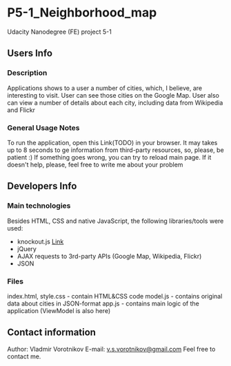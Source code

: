 # P5-1_Neighborhood_map
Udacity Nanodegree (FE) project 5-1

## Users Info

### Description

Applications shows to a user a number of cities, which, I believe, are interesting to visit. User can see those cities on the Google Map. User also can view a number of details about each city, including data from Wikipedia and Flickr

### General Usage Notes

To run the application, open this Link(TODO) in your browser. It may takes up to 8 seconds to ge information from third-party resources, so, please, be patient :)
If something goes wrong, you can try to reload main page. If it doesn't help, please, feel free to write me about your problem

## Developers Info

### Main technologies
Besides HTML, CSS and native JavaScript, the following libraries/tools were used:
 - knockout.js [Link](http://knockoutjs.com/)
 - jQuery
 - AJAX requests to 3rd-party APIs (Google Map, Wikipedia, Flickr)
 - JSON

### Files
index.html, style.css - contain HTML&CSS code
model.js - contains original data about cities in JSON-format
app.js - contains main logic of the application (ViewModel is also here)

## Contact information

Author: Vladmir Vorotnikov
E-mail: v.s.vorotnikov@gmail.com
Feel free to contact me.